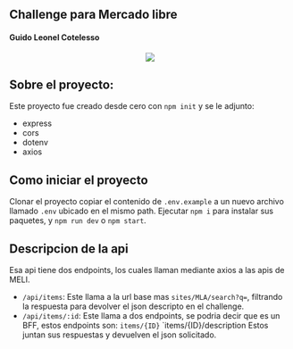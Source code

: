 ## Challenge para Mercado libre
#### Guido Leonel Cotelesso
<p align="center"> <img src="https://d1.awsstatic.com/case-studies/LATAM/mercadolibre.1d9d3766bb06e60948f1c5ce8851ce0eac63b349.png" /> </p>


## Sobre el proyecto:
Este proyecto fue creado desde cero con `npm init` y se le adjunto:
- express
- cors
- dotenv
- axios


## Como iniciar el proyecto
Clonar el proyecto copiar el contenido de `.env.example` a un nuevo archivo llamado `.env` ubicado en el mismo path.
Ejecutar `npm i` para instalar sus paquetes, y `npm run dev` o `npm start`.

## Descripcion de la api
Esa api tiene dos endpoints, los cuales llaman mediante axios a las apis de MELI.

- `/api/items`: Este llama a la url base mas `sites/MLA/search?q=`, filtrando la respuesta para devolver el json descripto en el challenge.
- `/api/items/:id`: Este llama a dos endpoints, se podria decir que es un BFF, estos endpoints son:
		`items/{ID}`
		`items/{ID}/description
Estos juntan sus respuestas y devuelven el json solicitado.